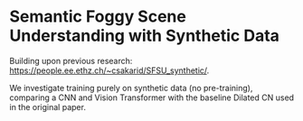 # Semantic Foggy Scene Understanding with Synthetic Data

Building upon previous research: https://people.ee.ethz.ch/~csakarid/SFSU_synthetic/.

We investigate training purely on synthetic data (no pre-training), comparing a CNN and Vision Transformer with the baseline Dilated CN used in the original paper.
